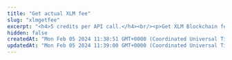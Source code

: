 ```yaml
---
title: "Get actual XLM fee"
slug: "xlmgetfee"
excerpt: "<h4>5 credits per API call.</h4><br/><p>Get XLM Blockchain fee in 1/10000000 of XLM (stroop)</p>"
hidden: false
createdAt: "Mon Feb 05 2024 11:38:51 GMT+0000 (Coordinated Universal Time)"
updatedAt: "Mon Feb 05 2024 11:39:00 GMT+0000 (Coordinated Universal Time)"
---
```

